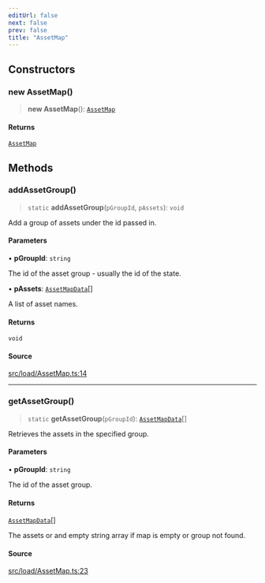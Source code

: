 ```yaml
---
editUrl: false
next: false
prev: false
title: "AssetMap"
---
```


## Constructors

### new AssetMap()

> **new AssetMap**(): [`AssetMap`](/api/classes/assetmap/)

#### Returns

[`AssetMap`](/api/classes/assetmap/)

## Methods

### addAssetGroup()

> `static` **addAssetGroup**(`pGroupId`, `pAssets`): `void`

Add a group of assets under the id passed in.

#### Parameters

• **pGroupId**: `string`

The id of the asset group - usually the id of the state.

• **pAssets**: [`AssetMapData`](/api/classes/assetmapdata/)[]

A list of asset names.

#### Returns

`void`

#### Source

[src/load/AssetMap.ts:14](https://github.com/relishinc/dill-pixel/blob/10f512f7f577ca5e74162827f11215b28df5ca97/src/load/AssetMap.ts#L14)

***

### getAssetGroup()

> `static` **getAssetGroup**(`pGroupId`): [`AssetMapData`](/api/classes/assetmapdata/)[]

Retrieves the assets in the specified group.

#### Parameters

• **pGroupId**: `string`

The id of the asset group.

#### Returns

[`AssetMapData`](/api/classes/assetmapdata/)[]

The assets or and empty string array if map is empty or group not found.

#### Source

[src/load/AssetMap.ts:23](https://github.com/relishinc/dill-pixel/blob/10f512f7f577ca5e74162827f11215b28df5ca97/src/load/AssetMap.ts#L23)
